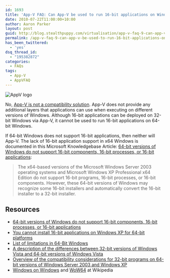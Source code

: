 ```yaml
---
id: 1693
title: 'App-V FAQ: Can App-V be used to run 16-bit applications on Windows x64?'
date: 2010-07-22T11:00:00+10:00
author: Aaron Parker
layout: post
guid: http://blog.stealthpuppy.com/virtualisation/app-v-faq-9-can-app-v-be-used-to-run-16-bit-applications-on-windows-x64
permalink: /app-v-faq-9-can-app-v-be-used-to-run-16-bit-applications-on-windows-x64/
has_been_twittered:
  - 'yes'
dsq_thread_id:
  - "195382872"
categories:
  - FAQs
tags:
  - App-V
  - AppVFAQ
---
```

![AppV logo]({{site.baseurl}}/media/2010/06/AppVFAQLogo.png")

No, [App-V is not a compatibility solution]({{site.baseurl}}/virtualisation/app-v-faq-7-is-app-v-an-application-compatibility-solution). App-V does not provide any additional layers that applications can use when executing on different versions of Windows. Although 16-bit applications can be deployed on 32-bit Windows via App-V, it cannot be used to run 16-bit applications on 64-bit Windows.

If 64-bit Windows does not support 16-bit applications, then neither will App-V. The lack of 16-bit application support in x64 Windows is documented in this Microsoft Knowledgebase Article: [64-bit versions of Windows do not support 16-bit components, 16-bit processes, or 16-bit applications](http://support.microsoft.com/kb/896458):

> The x64-based versions of the Microsoft Windows Server 2003 operating systems and Microsoft Windows XP Professional x64 Edition do not support 16-bit programs, 16-bit processes, or 16-bit components. However, these 64-bit versions of Windows may recognize some 16-bit installers and automatically convert the 16-bit installer to a 32-bit installer.

## Resources

* [64-bit versions of Windows do not support 16-bit components, 16-bit processes, or 16-bit applications](http://support.microsoft.com/kb/896458)
* [You cannot install 16-bit applications on Windows XP for 64-bit platforms](http://support.microsoft.com/kb/298218/)
* [List of limitations in 64-Bit Windows](http://support.microsoft.com/kb/282423/)
* [A description of the differences between 32-bit versions of Windows Vista and 64-bit versions of Windows Vista](http://support.microsoft.com/kb/946765/)
* [Overview of the compatibility considerations for 32-bit programs on 64-bit versions of Windows Server 2003 and Windows XP](http://support.microsoft.com/kb/896456/)
* [Windows on Windows](http://en.wikipedia.org/wiki/Windows_on_Windows) and [WoW64](http://en.wikipedia.org/wiki/WOW64) at Wikipedia

